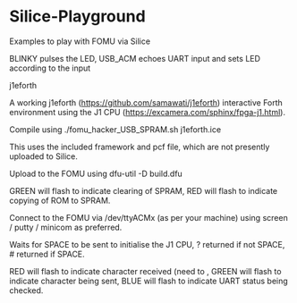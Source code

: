# Silice-Playground

Examples to play with FOMU via Silice

BLINKY pulses the LED, 
USB_ACM echoes UART input and sets LED according to the input

j1eforth

A working j1eforth (https://github.com/samawati/j1eforth) interactive Forth environment using the J1 CPU (https://excamera.com/sphinx/fpga-j1.html).

Compile using ./fomu_hacker_USB_SPRAM.sh j1eforth.ice

This uses the included framework and pcf file, which are not presently uploaded to Silice.

Upload to the FOMU using dfu-util -D build.dfu

GREEN will flash to indicate clearing of SPRAM, RED will flash to indicate copying of ROM to SPRAM.


Connect to the FOMU via /dev/ttyACMx (as per your machine) using screen / putty / minicom as preferred.

Waits for SPACE to be sent to initialise the J1 CPU, ? returned if not SPACE, # returned if SPACE.

RED will flash to indicate character received (need to , GREEN will flash to indicate character being sent, BLUE will flash to indicate UART status being checked.

